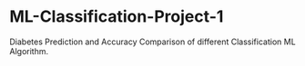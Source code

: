 # ML-Classification-Project-1
Diabetes Prediction and Accuracy Comparison of different Classification ML Algorithm. 
